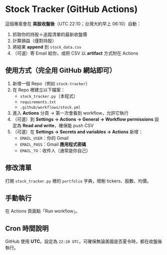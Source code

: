 # Stock Tracker (GitHub Actions)

這個專案會在 **美股收盤後**（UTC 22:10；台灣大約早上 06:10）自動：
1. 抓取你的持股＋追蹤清單的最新收盤價
2. 計算損益（僅對持股）
3. 將結果 **append** 到 `stock_data.csv`
4. （可選）寄 Email 給你，或把 CSV 以 **artifact** 方式附在 Actions

## 使用方式（完全用 GitHub 網站即可）
1. 新增一個 Repo（例如 `stock-tracker`）
2. 在 Repo 裡建立以下檔案：
   - `stock_tracker.py`（本程式）
   - `requirements.txt`
   - `.github/workflows/stock.yml`
3. 進入 **Actions** 分頁 → 第一次會看到 workflow，允許它執行
4. （可選）到 **Settings → Actions → General → Workflow permissions** 設定為 **Read and write**，確保能 push CSV
5. （可選）在 **Settings → Secrets and variables → Actions** 新增：
   - `EMAIL_USER`：你的 Gmail
   - `EMAIL_PASS`：Gmail **應用程式密碼**
   - `EMAIL_TO`：收件人（通常是你自己）

## 修改清單
打開 `stock_tracker.py` 裡的 `portfolio` 字典，增刪 tickers、股數、均價。

## 手動執行
在 Actions 頁面點「Run workflow」。

## Cron 時間說明
GitHub 使用 **UTC**。設定為 `22:10 UTC`，可確保無論美國是否夏令時，都在收盤後執行。
